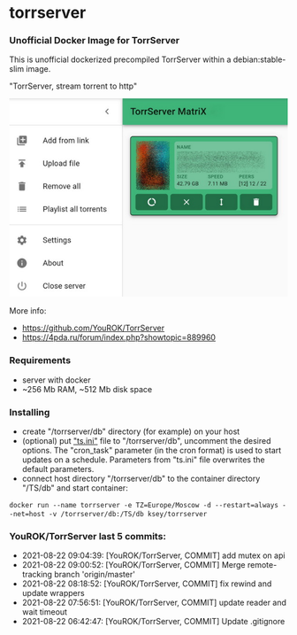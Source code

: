 # torrserver
### Unofficial Docker Image for TorrServer

This is unofficial dockerized precompiled TorrServer within a debian:stable-slim image.

"TorrServer, stream torrent to http"

![TorrServer](https://raw.githubusercontent.com/MrKsey/torrserver/master/ts.jpg)

More info:
- https://github.com/YouROK/TorrServer
- https://4pda.ru/forum/index.php?showtopic=889960

### Requirements

* server with docker
* ~256 Mb RAM, ~512 Mb disk space 

### Installing

- сreate "/torrserver/db" directory (for example) on your host
- (optional) put ["ts.ini"](https://raw.githubusercontent.com/MrKsey/torrserver/master/ts.ini) file to "/torrserver/db", uncomment the desired options. The "cron_task" parameter (in the cron format) is used to start updates on a schedule. Parameters from "ts.ini" file overwrites the default parameters.
- connect host directory "/torrserver/db" to the container directory "/TS/db" and start container:
```
docker run --name torrserver -e TZ=Europe/Moscow -d --restart=always --net=host -v /torrserver/db:/TS/db ksey/torrserver
```




































































































































































































































































### YouROK/TorrServer last 5 commits:
* 2021-08-22 09:04:39: [YouROK/TorrServer, COMMIT] add mutex on api
* 2021-08-22 09:00:52: [YouROK/TorrServer, COMMIT] Merge remote-tracking branch 'origin/master'
* 2021-08-22 08:18:52: [YouROK/TorrServer, COMMIT] fix rewind and update wrappers
* 2021-08-22 07:56:51: [YouROK/TorrServer, COMMIT] update reader and wait timeout
* 2021-08-22 06:42:47: [YouROK/TorrServer, COMMIT] Update .gitignore
